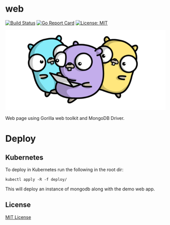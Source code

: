 # web

[![Build Status](https://cloud.drone.io/api/badges/go-stuff/web/status.svg)](https://cloud.drone.io/go-stuff/web)
[![Go Report Card](https://goreportcard.com/badge/github.com/go-stuff/web)](https://goreportcard.com/report/github.com/go-stuff/web)
[![License: MIT](https://img.shields.io/badge/License-MIT-yellow.svg)](https://opensource.org/licenses/MIT)

![Gopher Share](https://github.com/go-stuff/images/blob/master/GOPHER_SHARE_640x320.png)

Web page using Gorilla web toolkit and MongoDB Driver.

# Deploy

## Kubernetes

To deploy in Kubernetes run the following in the root dir:
```
kubectl apply -R -f deploy/
```

This will deploy an instance of mongodb along with the demo web app.

## License

[MIT License](LICENSE)